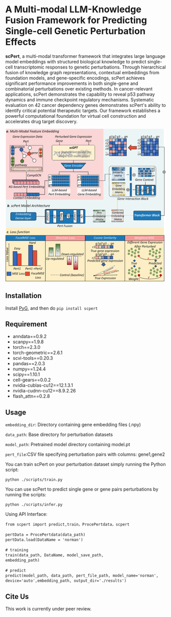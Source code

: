 # A Multi-modal LLM-Knowledge Fusion Framework for Predicting Single-cell Genetic Perturbation Effects
**scPert**, a multi-modal transformer framework that integrates large language model embeddings with structured biological knowledge to predict single-cell transcriptomic responses to genetic perturbations. Through hierarchical fusion of knowledge graph representations, contextual embeddings from foundation models, and gene-specific encodings, scPert achieves significant performance improvements in both single-gene and combinatorial perturbations over existing methods. In cancer-relevant applications, scPert demonstrates the capability to reveal p53 pathway dynamics and immune checkpoint regulatory mechanisms. Systematic evaluation on 42 cancer dependency genes demonstrates scPert's ability to identify critical potential therapeutic targets. Our framework establishes a powerful computational foundation for virtual cell construction and accelerates drug target discovery.

![scPert Model](./img/ModelArchitecture.png)

## Installation
Install [PyG](https://pytorch-geometric.readthedocs.io/en/latest/notes/installation.html), and then do `pip install scpert`
## Requirement
- anndata==0.9.2
- scanpy==1.9.8
- torch==2.3.0
- torch-geometric==2.6.1
- scvi-tools==0.20.3
- pandas==2.0.3
- numpy==1.24.4
- scipy==1.10.1
- cell-gears==0.0.2
- nvidia-cublas-cu12==12.1.3.1
- nvidia-cudnn-cu12==8.9.2.26
- flash_attn==0.2.8
## Usage
`embedding_dir`: Directory containing gene embedding files (.npy)

`data_path`: Base directory for perturbation datasets

`model_path`: Pretrained model directory containing model.pt

`pert_file`:CSV file specifying perturbation pairs with columns: gene1,gene2

You can train scPert on your perturbation dataset simply running the Python script:
```
python ./scripts/train.py
```
You can use scPert to predict single gene or gene pairs perturbations by running the scripts:

``` 
python ./scripts/infer.py
```
Using API Interface:
```
from scpert import predict,train，ProcePertdata，scpert

pertData = ProcePertdata(data_path)
pertData.load(DataName = 'norman')

# training
train(data_path, DataName, model_save_path, 
embedding_path)

# predict
predict(model_path, data_path, pert_file_path, model_name='norman', device='auto',embedding_path, output_dir='./results')
```
## Cite Us
This work is currently under peer review.
